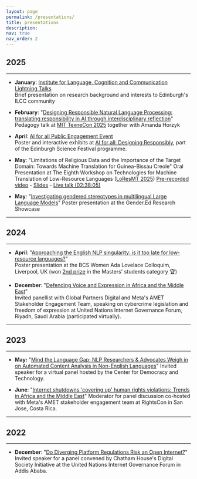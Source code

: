 ```yaml
---
layout: page
permalink: /presentations/
title: presentations
description:
nav: true
nav_order: 2
---
```


<!-- _pages/presentations.md -->

## **2025**
---
- **January**: [Institute for Language, Cognition and Communication Lightning Talks](https://jacquelinerowe.github.io/assets/img/mybackground.pdf)  
  Brief presentation on research background and interests to Edinburgh's ILCC community

- **February**: "[Designing Responsible Natural Language Processing: translating responsibility in AI through interdisciplinary reflection](https://jacquelinerowe.github.io/assets/img/texne_pres-1.pdf)"
  Pedagogy talk at [MIT TexneCon 2025](https://philevents.org/event/show/126054) together with Amanda Horzyk

- **April**: [AI for all Public Engagement Event](/science-festival-2025/)  
  Poster and interactive exhibits at [AI for all: Designing Responsibly](https://www.edinburghscience.co.uk/event/ai-for-all-designing-responsibly/), part of the Edinburgh Science Festival programme.

- **May**: "Limitations of Religious Data and the Importance of the Target Domain: Towards Machine Translation for Guinea-Bissau Creole"
Oral Presentation at The Eighth Workshop on Technologies for Machine Translation of Low-Resource Languages ([LoResMT 2025](https://sites.google.com/view/loresmt/))
[Pre-recorded video](https://underline.io/events/484/sessions/19978/lecture/118123-limitations-of-religious-data-and-the-importance-of-the-target-domain-towards-machine-translation-for-guinea-bissau-creole?tab=Video) - [Slides](https://jacquelinerowe.github.io/assets/img/LoResMT2025.pdf) - [Live talk (02:38:05)](https://us06web.zoom.us/rec/play/6ulyCoNlkYTUhya1A0K1jmEbY0Ev4BIcg06ao38vulVmESCFYJPzD63FwWnvEdxO4zQxFVgQlatItHUG.ApZg_SxYKhE3alEN?eagerLoadZvaPages=&accessLevel=meeting&canPlayFromShare=true&from=share_recording_detail&continueMode=true&componentName=rec-play&originRequestUrl=https%3A%2F%2Fus06web.zoom.us%2Frec%2Fshare%2FP7PEgaz70uLrLK1DvG6PF6ToKFIxbpyBq_E_eKO0ycaA93s4hSqFe52Vt6LoKUHl.phEg7o7yZjaAmW_v)


- **May**: "[Investigating gendered stereotypes in multilingual Large Language Models](https://jacquelinerowe.github.io/assets/img/gender.ed_poster.jpg)"
  Poster presentation at the Gender.Ed Research Showcase

---
## **2024**
---

- **April**: "[Approaching the English NLP singularity: is it too late for low-resource languages?](https://jacquelinerowe.github.io/assets/img/BCS_colloquium_poster.pdf)"  
  Poster presentation at the BCS Women Ada Lovelace Colloquim, Liverpool, UK (won [2nd prize](https://x.com/bcs_lovelace/status/1775922009718804675?lang=en) in the Masters' students category 🏆)

- **December**: "[Defending Voice and Expression in Africa and the Middle East](https://igf2024.sched.com/event/1sYeR/ws-181-defending-voice-expression-in-africa-and-the-middle-east)"  
  Invited panellist with Global Partners Digital and Meta's AMET Stakeholder Engagement Team, speaking on cybercrime legislation and freedom of expression  at United Nations Internet Governance Forum, Riyadh, Saudi Arabia (participated virtually). 

---
## **2023**
---

- **May:** "[Mind the Language Gap: NLP Researchers & Advocates Weigh in on Automated Content Analysis in Non-English Languages](https://cdt.org/insights/mind-the-language-gap-nlp-researchers-advocates-weigh-in-on-automated-content-analysis-in-non-english-languages/)"
  Invited speaker for a virtual panel hosted by the Center for Democracy and Technology.
  
- **June**: "[Internet shutdowns 'covering up' human rights violations: Trends in Africa and the Middle East](https://x.com/GlobalPartnersD/status/1665736747173527553?s=20)"
  Moderator for panel discussion co-hosted with Meta's AMET stakeholder engagement team at RightsCon in San Jose, Costa Rica.


---
## **2022**
---
- **December**: "[Do Diverging Platform Regulations Risk an Open Internet?](https://youtu.be/CRY9_P_qkdU?feature=shared&t=1432)" 
  Invited speaker for a panel convened by Chatham House's Digital Society Initiative at the United Nations Internet Governance Forum in Addis Ababa. 


